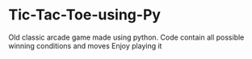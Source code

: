 # Tic-Tac-Toe-using-Py
Old classic arcade game made using python.
Code contain all possible winning conditions and moves
Enjoy playing it

